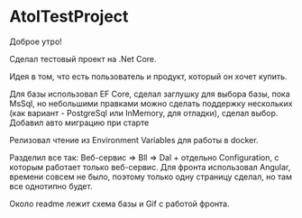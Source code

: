 # AtolTestProject

Доброе утро!

Сделал тестовый проект на .Net Core. 

Идея в том, что есть пользователь и продукт, который он хочет купить.

Для базы использовал EF Core, сделал заглушку для выбора базы, пока MsSql, но небольшими правками можно сделать поддержку нескольких (как вариант - PostgreSql или InMemory, для отладки), сделал выбор. Добавил авто миграцию при старте 

Релизовал чтение из Environment Variables для работы в docker.

Разделил все так: Веб-сервис => Bll => Dal + отдельно Configuration, с которым работает только веб-сервис.
Для фронта использовал Angular, времени совсем не было, поэтому только одну страницу сделал, но там все однотипно будет.

Около readme лежит схема базы и Gif с работой фронта.
